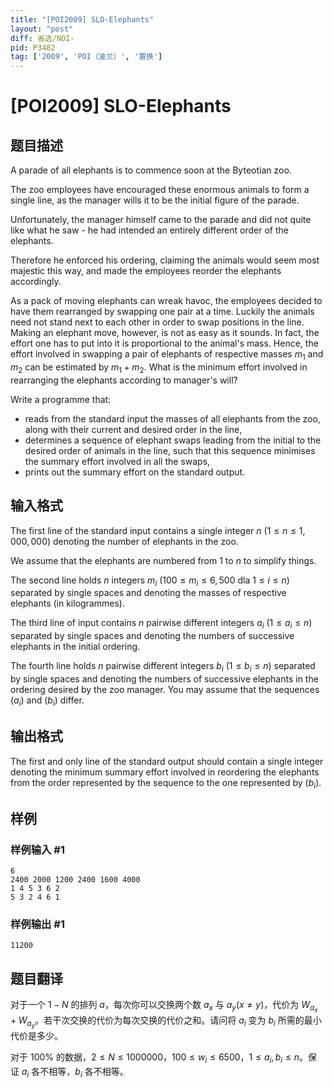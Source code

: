 ```yaml
---
title: "[POI2009] SLO-Elephants"
layout: "post"
diff: 省选/NOI-
pid: P3482
tag: ['2009', 'POI（波兰）', '置换']
---
```

# [POI2009] SLO-Elephants
## 题目描述

A parade of all elephants is to commence soon at the Byteotian zoo.

The zoo employees have encouraged these enormous animals to form a single line,  as the manager wills it to be the initial figure of the parade.

Unfortunately, the manager himself came to the parade and did not quite like  what he saw - he had intended an entirely different order of the elephants.

Therefore he enforced his ordering, claiming the animals would seem most  majestic this way, and made the employees reorder the elephants accordingly.

As a pack of moving elephants can wreak havoc, the employees decided to have  them rearranged by swapping one pair at a time. Luckily the animals need not  stand next to each other in order to swap positions in the line. Making an elephant  move, however, is not as easy as it sounds. In fact, the effort one has to put  into it is proportional to the animal's mass. Hence, the effort involved in  swapping a pair of elephants of respective masses $m_1$ and $m_2$ can be  estimated by $m_1+m_2$. What is the minimum effort involved in rearranging  the elephants according to manager's will?

Write a programme that:

- reads from the standard input the masses of all elephants from the zoo,        along with their current and desired order in the line,
- determines a sequence of elephant swaps leading from the initial to the        desired order of animals in the line, such that this sequence minimises        the summary effort involved in all the swaps, 
- prints out the summary effort on the standard output.



## 输入格式

The first line of the standard input contains a single integer $n$  ($1\le n\le 1{,}000{,}000$) denoting the number of elephants in the zoo.

We assume that the elephants are numbered from $1$ to $n$ to simplify things.

The second line holds $n$ integers $m_i$ ($100\le m_i\le 6{,}500$ dla $1\le i\le n$)  separated by single spaces and denoting the masses of respective elephants  (in kilogrammes).

The third line of input contains $n$ pairwise different integers $a_i$  ($1\le a_i\le n$) separated by single spaces and denoting the numbers of successive elephants in the initial ordering.

The fourth line holds $n$ pairwise different integers $b_i$ ($1 \le  b_i \le  n$) separated by single spaces and denoting the numbers of successive elephants in the ordering desired by the zoo manager. You may assume that the sequences $(a_i)$ and $(b_i)$ differ.
## 输出格式

The first and only line of the standard output should contain a single integer  denoting the minimum summary effort involved in reordering the elephants  from the order represented by the sequence to the one represented by $(b_i)$.

## 样例

### 样例输入 #1
```
6
2400 2000 1200 2400 1600 4000
1 4 5 3 6 2
5 3 2 4 6 1

```
### 样例输出 #1
```
11200

```
## 题目翻译

对于一个  $1-N$ 的排列 $a$，每次你可以交换两个数 $a_x$ 与 $a_y$($x\neq y$)，代价为 $W_{a_x}+W_{a_y}$。若干次交换的代价为每次交换的代价之和。请问将 $a_i$ 变为 $b_i$ 所需的最小代价是多少。

对于 $100\%$ 的数据，$2\leq N\leq 1000000$，$100\leq w_i\leq 6500$，$1\leq a_i,b_i\leq n$。保证 $a_i$ 各不相等，$b_i$ 各不相等。
